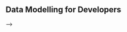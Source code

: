 <!-- .slide: data-background-image="https://eds-static.equinor.com/logo/equinor-logo-primary.svg#white" data-background-size="8%" data-background-position="right 5% top 5%"-->
## Data Modelling for Developers
<!-- ![Event-driven architecture](images/event-driven-architecture.png) <!-- .element: height="400" -->-->
